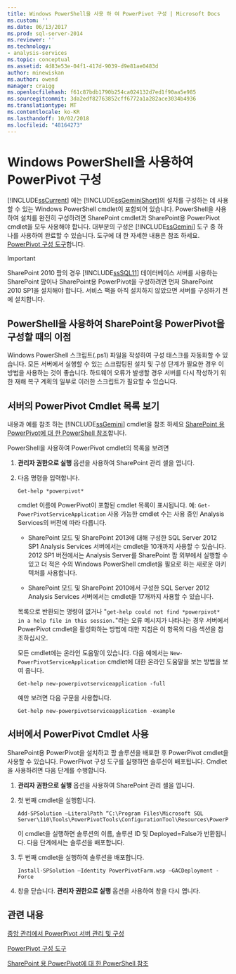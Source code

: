 ```yaml
---
title: Windows PowerShell을 사용 하 여 PowerPivot 구성 | Microsoft Docs
ms.custom: ''
ms.date: 06/13/2017
ms.prod: sql-server-2014
ms.reviewer: ''
ms.technology:
- analysis-services
ms.topic: conceptual
ms.assetid: 4d83e53e-04f1-417d-9039-d9e81ae0483d
author: minewiskan
ms.author: owend
manager: craigg
ms.openlocfilehash: f61c87bdb1790b254ca024132d7ed1f90aa5e985
ms.sourcegitcommit: 3da2edf82763852cff6772a1a282ace3034b4936
ms.translationtype: MT
ms.contentlocale: ko-KR
ms.lasthandoff: 10/02/2018
ms.locfileid: "48164273"
---
```

# <a name="powerpivot-configuration-using-windows-powershell"></a>Windows PowerShell을 사용하여 PowerPivot 구성
  [!INCLUDE[ssCurrent](../../includes/sscurrent-md.md)] 에는 [!INCLUDE[ssGeminiShort](../../includes/ssgeminishort-md.md)]의 설치를 구성하는 데 사용할 수 있는 Windows PowerShell cmdlet이 포함되어 있습니다. PowerShell을 사용하여 설치를 완전히 구성하려면 SharePoint cmdlet과 SharePoint용 PowerPivot cmdlet을 모두 사용해야 합니다. 대부분의 구성은 [!INCLUDE[ssGemini](../../includes/ssgemini-md.md)] 도구 중 하나를 사용하여 완료할 수 있습니다. 도구에 대 한 자세한 내용은 참조 하세요. [PowerPivot 구성 도구](power-pivot-configuration-tools.md)합니다.  
  
> [!IMPORTANT]  
>  SharePoint 2010 팜의 경우 [!INCLUDE[ssSQL11](../../includes/sssql11-md.md)] 데이터베이스 서버를 사용하는 SharePoint 팜이나 SharePoint용 PowerPivot을 구성하려면 먼저 SharePoint 2010 SP1을 설치해야 합니다. 서비스 팩을 아직 설치하지 않았으면 서버를 구성하기 전에 설치합니다.  
  
## <a name="benefits-of-configuring-powerpivot-for-sharepoint-using-powershell"></a>PowerShell을 사용하여 SharePoint용 PowerPivot을 구성할 때의 이점  
 Windows PowerShell 스크립트(.ps1) 파일을 작성하여 구성 태스크를 자동화할 수 있습니다. 모든 서버에서 실행할 수 있는 스크립팅된 설치 및 구성 단계가 필요한 경우 이 방법을 사용하는 것이 좋습니다. 하드웨어 오류가 발생할 경우 서버를 다시 작성하기 위한 재해 복구 계획의 일부로 이러한 스크립트가 필요할 수 있습니다.  
  
## <a name="view-a-list-of-the-powerpivot-cmdlets-on-a-server"></a>서버의 PowerPivot Cmdlet 목록 보기  
 내용과 예를 참조 하는 [!INCLUDE[ssGemini](../../includes/ssgemini-md.md)] cmdlet을 참조 하세요 [SharePoint 용 PowerPivot에 대 한 PowerShell 참조](/sql/analysis-services/powershell/powershell-reference-for-power-pivot-for-sharepoint)합니다.  
  
 PowerShell을 사용하여 PowerPivot cmdlet의 목록을 보려면  
  
1.  **관리자 권한으로 실행** 옵션을 사용하여 SharePoint 관리 셸을 엽니다.  
  
2.  다음 명령을 입력합니다.  
  
    ```  
    Get-help *powerpivot*  
    ```  
  
     cmdlet 이름에 PowerPivot이 포함된 cmdlet 목록이 표시됩니다. 예: `Get-PowerPivotServiceApplication` 사용 가능한 cmdlet 수는 사용 중인 Analysis Services의 버전에 따라 다릅니다.  
  
    -   SharePoint 모드 및 SharePoint 2013에 대해 구성한 SQL Server 2012 SP1 Analysis Services 서버에서는 cmdlet을 10개까지 사용할 수 있습니다. 2012 SP1 버전에서는 Analysis Server를 SharePoint 팜 외부에서 실행할 수 있고 더 적은 수의 Windows PowerShell cmdlet을 필요로 하는 새로운 아키텍처를 사용합니다.  
  
    -   SharePoint 모드 및 SharePoint 2010에서 구성한 SQL Server 2012 Analysis Services 서버에서는 cmdlet을 17개까지 사용할 수 있습니다.  
  
     목록으로 반환되는 명령이 없거나 "`get-help could not find *powerpivot* in a help file in this session.`"라는 오류 메시지가 나타나는 경우 서버에서 PowerPivot cmdlet을 활성화하는 방법에 대한 지침은 이 항목의 다음 섹션을 참조하십시오.  
  
     모든 cmdlet에는 온라인 도움말이 있습니다. 다음 예에서는 `New-PowerPivotServiceApplication` cmdlet에 대한 온라인 도움말을 보는 방법을 보여 줍니다.  
  
    ```  
    Get-help new-powerpivotserviceapplication -full  
    ```  
  
     예만 보려면 다음 구문을 사용합니다.  
  
    ```  
    Get-help new-powerpivotserviceapplication -example  
    ```  
  
## <a name="enable-powerpivot-cmdlets-on-a-server"></a>서버에서 PowerPivot Cmdlet 사용  
 SharePoint용 PowerPivot을 설치하고 팜 솔루션을 배포한 후 PowerPivot cmdlet을 사용할 수 있습니다. PowerPivot 구성 도구를 실행하면 솔루션이 배포됩니다. Cmdlet을 사용하려면 다음 단계를 수행합니다.  
  
1.  **관리자 권한으로 실행** 옵션을 사용하여 SharePoint 관리 셸을 엽니다.  
  
2.  첫 번째 cmdlet을 실행합니다.  
  
    ```  
    Add-SPSolution –LiteralPath “C:\Program Files\Microsoft SQL Server\110\Tools\PowerPivotTools\ConfigurationTool\Resources\PowerPivotFarm.wsp”  
    ```  
  
     이 cmdlet을 실행하면 솔루션의 이름,  솔루션 ID  및 Deployed=False가 반환됩니다. 다음 단계에서는 솔루션을 배포합니다.  
  
3.  두 번째 cmdlet을 실행하여 솔루션을 배포합니다.  
  
    ```  
    Install-SPSolution –Identity PowerPivotFarm.wsp –GACDeployment -Force  
    ```  
  
4.  창을 닫습니다. **관리자 권한으로 실행** 옵션을 사용하여 창을 다시 엽니다.  
  
## <a name="related-content"></a>관련 내용  
 [중앙 관리에서 PowerPivot 서버 관리 및 구성](power-pivot-server-administration-and-configuration-in-central-administration.md)  
  
 [PowerPivot 구성 도구](power-pivot-configuration-tools.md)  
  
 [SharePoint 용 PowerPivot에 대 한 PowerShell 참조](/sql/analysis-services/powershell/powershell-reference-for-power-pivot-for-sharepoint)  
  
  
